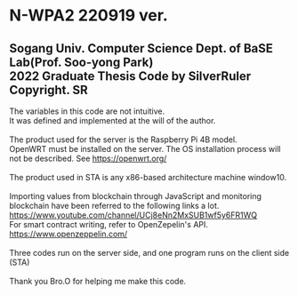 # N-WPA2 220919 ver.<br/>
Sogang Univ. Computer Science Dept. of BaSE Lab(Prof. Soo-yong Park) <br/>
2022 Graduate Thesis Code by SilverRuler <br/>
Copyright. SR <br/>
-------------------------------------
The variables in this code are not intuitive.<br/>
It was defined and implemented at the will of the author.<br/>
<br/>
The product used for the server is the Raspberry Pi 4B model.<br/>
OpenWRT must be installed on the server. The OS installation process will not be described. See https://openwrt.org/<br/>
<br/>
The product used in STA is any x86-based architecture machine window10.<br/>
<br/>
Importing values from blockchain through JavaScript and monitoring blockchain have been referred to the following links a lot.<br/> https://www.youtube.com/channel/UCj8eNn2MxSUB1wf5y6FR1WQ<br/>
For smart contract writing, refer to OpenZepelin's API.<br/> https://www.openzeppelin.com/<br/>
<br/>
Three codes run on the server side, and one program runs on the client side (STA)<br/>
<br/>
Thank you Bro.O for helping me make this code.<br/>
